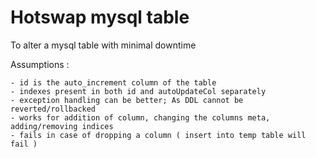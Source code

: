 # Hotswap mysql table 

To alter a mysql table with minimal downtime 

Assumptions : 

	- id is the auto_increment column of the table 
	- indexes present in both id and autoUpdateCol separately
	- exception handling can be better; As DDL cannot be reverted/rollbacked
	- works for addition of column, changing the columns meta, adding/removing indices
	- fails in case of dropping a column ( insert into temp table will fail )
